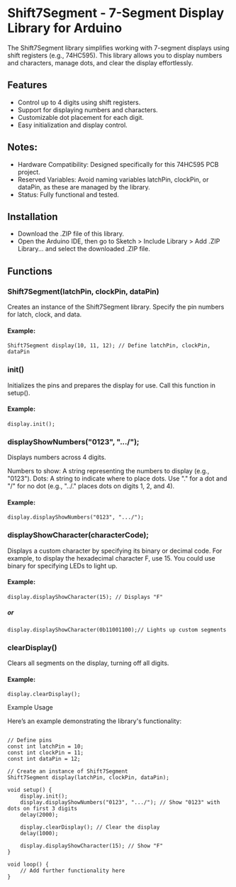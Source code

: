 # Shift7Segment - 7-Segment Display Library for Arduino

The Shift7Segment library simplifies working with 7-segment displays using shift registers (e.g., 74HC595). This library allows you to display numbers and characters, manage dots, and clear the display effortlessly.
## Features

   - Control up to 4 digits using shift registers.
   - Support for displaying numbers and characters.
   - Customizable dot placement for each digit.
   - Easy initialization and display control.

## Notes:

   - Hardware Compatibility: Designed specifically for this 74HC595 PCB project.
   - Reserved Variables: Avoid naming variables latchPin, clockPin, or dataPin, as these are managed by the library.
   - Status: Fully functional and tested.

## Installation

   - Download the .ZIP file of this library.
   - Open the Arduino IDE, then go to Sketch > Include Library > Add .ZIP Library... and select the downloaded .ZIP file.

## Functions
### Shift7Segment(latchPin, clockPin, dataPin)

Creates an instance of the Shift7Segment library. Specify the pin numbers for latch, clock, and data.

#### Example:

```Shift7Segment display(10, 11, 12); // Define latchPin, clockPin, dataPin```

### init()

Initializes the pins and prepares the display for use. Call this function in setup().

#### Example:

```display.init();```

### displayShowNumbers("0123", ".../");

Displays numbers across 4 digits.

   Numbers to show: A string representing the numbers to display (e.g., "0123").
   Dots: A string to indicate where to place dots. Use "." for a dot and "/" for no dot (e.g., "../." places dots on digits 1, 2, and 4).

#### Example:

```display.displayShowNumbers("0123", ".../");```

### displayShowCharacter(characterCode);

Displays a custom character by specifying its binary or decimal code. For example, to display the hexadecimal character F, use 15. You could use binary for specifying LEDs to light up.

#### Example:

```display.displayShowCharacter(15); // Displays "F"```
##### or
```display.displayShowCharacter(0b11001100);// Lights up custom segments```

### clearDisplay()

Clears all segments on the display, turning off all digits.

#### Example:

```display.clearDisplay();```

Example Usage

Here’s an example demonstrating the library's functionality:

```#include <Shift7Segment.h>

// Define pins
const int latchPin = 10;
const int clockPin = 11;
const int dataPin = 12;

// Create an instance of Shift7Segment
Shift7Segment display(latchPin, clockPin, dataPin);

void setup() {
    display.init();
    display.displayShowNumbers("0123", ".../"); // Show "0123" with dots on first 3 digits
    delay(2000);

    display.clearDisplay(); // Clear the display
    delay(1000);

    display.displayShowCharacter(15); // Show "F"
}

void loop() {
    // Add further functionality here
}
```
